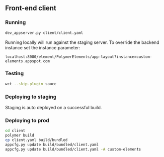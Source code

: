 ## Front-end client
### Running
```bash
dev_appserver.py client/client.yaml
```

Running locally will run against the staging server. To override the backend instance set the instance parameter:
```
localhost:8080/element/PolymerElements/app-layout?instance=custom-elements.appspot.com
```

### Testing
```bash
wct --skip-plugin sauce
```

### Deploying to staging
Staging is auto deployed on a successful build.

### Deploying to prod
```bash
cd client
polymer build
cp client.yaml build/bundled
appcfg.py update build/bundled/client.yaml
appcfg.py update build/bundled/client.yaml -A custom-elements
```
